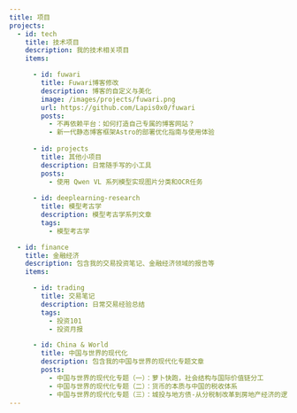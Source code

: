 ```yaml
---
title: 项目
projects:
  - id: tech
    title: 技术项目
    description: 我的技术相关项目
    items:

      - id: fuwari
        title: Fuwari博客修改
        description: 博客的自定义与美化
        image: /images/projects/fuwari.png
        url: https://github.com/Lapis0x0/fuwari
        posts:
          - 不再依赖平台：如何打造自己专属的博客网站？
          - 新一代静态博客框架Astro的部署优化指南与使用体验
          
      - id: projects
        title: 其他小项目
        description: 日常随手写的小工具
        posts:
          - 使用 Qwen VL 系列模型实现图片分类和OCR任务
      
      - id: deeplearning-research
        title: 模型考古学
        description: 模型考古学系列文章
        tags:
          - 模型考古学

  - id: finance
    title: 金融经济
    description: 包含我的交易投资笔记、金融经济领域的报告等
    items:

      - id: trading
        title: 交易笔记
        description: 日常交易经验总结
        tags:
          - 投资101
          - 投资月报

      - id: China & World
        title: 中国与世界的现代化
        description: 包含我的中国与世界的现代化专题文章
        posts:
          - 中国与世界的现代化专题（一）：萝卜快跑，社会结构与国际价值链分工
          - 中国与世界的现代化专题（二）：货币的本质与中国的税收体系
          - 中国与世界的现代化专题（三）：城投与地方债-从分税制改革到房地产经济的逻辑
---
```



